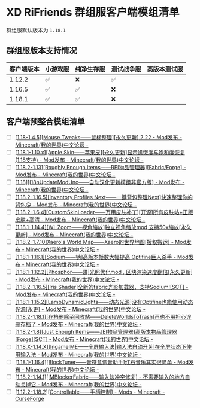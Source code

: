 # XD RiFriends 群组服客户端模组清单

群组服默认版本为 `1.18.1`

## 群组服版本支持情况

| 客户端版本 | 小游戏服 | 纯净生存服 | 测试战争服 | 高版本测试服 |
| --- | --- | --- | --- | --- |
| 1.12.2 | :white_check_mark: | :x: | :white_check_mark: |
| 1.16.5 | :white_check_mark: | :white_check_mark: | :x: |
| 1.18.1 | :white_check_mark: | :white_check_mark: | :x: |

## 客户端预整合模组清单

* [ ] [[1.18-1.4.5][Mouse Tweaks——鼠标整理][永久更新] 2.22 - Mod发布 - Minecraft(我的世界)中文论坛 -](https://www.mcbbs.net/forum.php?mod=viewthread&tid=69677&extra=page%3D2%26filter%3Dsortid%26sortid%3D1%26searchoption%5B147%5D%5Bvalue%5D%5B68%5D%3D68%26searchoption%5B147%5D%5Btype%5D%3Dcheckbox)
* [ ] [[1.18.1-1.10.x][Apple Skin——苹果皮][永久更新]显示饥饿度与饱和度恢复(1.18支持) - Mod发布 - Minecraft(我的世界)中文论坛 -](https://www.mcbbs.net/forum.php?mod=viewthread&tid=1141428&extra=page%3D3%26filter%3Dsortid%26sortid%3D1%26searchoption%5B147%5D%5Bvalue%5D%5B68%5D%3D68%26searchoption%5B147%5D%5Btype%5D%3Dcheckbox)
* [ ] [[1.18.2-1.13][Roughly Enough Items——REI物品管理器][Fabric/Forge] - Mod发布 - Minecraft(我的世界)中文论坛 -](https://www.mcbbs.net/forum.php?mod=viewthread&tid=1265546&extra=page%3D3%26filter%3Dsortid%26sortid%3D1%26searchoption%5B147%5D%5Bvalue%5D%5B68%5D%3D68%26searchoption%5B147%5D%5Btype%5D%3Dcheckbox)
* [ ] [[1.18][I18nUpdateModUno——自动汉化更新模组非官方版] - Mod发布 - Minecraft(我的世界)中文论坛 -](https://www.mcbbs.net/forum.php?mod=viewthread&tid=1299566&extra=page%3D2%26filter%3Dsortid%26sortid%3D1%26searchoption%5B147%5D%5Bvalue%5D%5B68%5D%3D68%26searchoption%5B147%5D%5Btype%5D%3Dcheckbox)
* [ ] [[1.18.2-1.16.5][Inventory Profiles Next——一键背包整理Next]快速整理你的背包😘 - Mod发布 - Minecraft(我的世界)中文论坛 -](https://www.mcbbs.net/forum.php?mod=viewthread&tid=1214282&extra=page%3D2%26filter%3Dsortid%26sortid%3D1%26searchoption%5B147%5D%5Bvalue%5D%5B68%5D%3D68%26searchoption%5B147%5D%5Btype%5D%3Dcheckbox)
* [ ] [[1.18.2-1.6.4][CustomSkinLoader——万用皮肤补丁][开源]所有皮肤站+正版皮肤+高清 - Mod发布 - Minecraft(我的世界)中文论坛 -](https://www.mcbbs.net/forum.php?mod=viewthread&tid=269807&extra=page%3D2%26filter%3Dsortid%26sortid%3D1%26searchoption%5B147%5D%5Bvalue%5D%5B68%5D%3D68%26searchoption%5B147%5D%5Btype%5D%3Dcheckbox)
* [ ] [[1.18.1-1.14.4][WI-Zoom——视角缩放]独立视角缩放mod,支持50x缩放[永久更新] - Mod发布 - Minecraft(我的世界)中文论坛 -](https://www.mcbbs.net/forum.php?mod=viewthread&tid=1083446&extra=page%3D2%26filter%3Dsortid%26sortid%3D1%26searchoption%5B147%5D%5Bvalue%5D%5B68%5D%3D68%26searchoption%5B147%5D%5Btype%5D%3Dcheckbox)
* [ ] [[1.18.2-1.7.10]Xaero's World Map——Xaero的世界地图[授权搬运] - Mod发布 - Minecraft(我的世界)中文论坛 -](https://www.mcbbs.net/forum.php?mod=viewthread&tid=616156&extra=page%3D2%26filter%3Dsortid%26sortid%3D1%26searchoption%5B147%5D%5Bvalue%5D%5B68%5D%3D68%26searchoption%5B147%5D%5Btype%5D%3Dcheckbox)
* [ ] [[1.18.1-1.16.1][Sodium——钠]高版本帧数大幅提高 Optifine巨人杀手 - Mod发布 - Minecraft(我的世界)中文论坛 -](https://www.mcbbs.net/forum.php?mod=viewthread&tid=1079347&extra=page%3D2%26filter%3Dsortid%26sortid%3D1%26searchoption%5B147%5D%5Bvalue%5D%5B68%5D%3D68%26searchoption%5B147%5D%5Btype%5D%3Dcheckbox)
* [ ] [[1.18.1-1.12.2][Phosphor——磷]光照优化mod , 区块渲染速度翻倍[永久更新] - Mod发布 - Minecraft(我的世界)中文论坛 -](https://www.mcbbs.net/forum.php?mod=viewthread&tid=1081821&extra=page%3D1%26filter%3Dsortid%26sortid%3D1%26searchoption%5B147%5D%5Bvalue%5D%5B68%5D%3D68%26searchoption%5B147%5D%5Btype%5D%3Dcheckbox)
* [ ] [[1.18.2-1.16.5][Iris Shader]全新的fabric光影加载器，支持Sodium![SCT] - Mod发布 - Minecraft(我的世界)中文论坛 -](https://www.mcbbs.net/forum.php?mod=viewthread&tid=1161271&extra=page%3D1%26filter%3Dsortid%26sortid%3D1%26searchoption%5B147%5D%5Bvalue%5D%5B68%5D%3D68%26searchoption%5B147%5D%5Btype%5D%3Dcheckbox)
* [ ] [[1.18.1-1.15.2][LambDynamicLights——动态光源]没有Optifine也能使用动态光源[永更] - Mod发布 - Minecraft(我的世界)中文论坛 -](https://www.mcbbs.net/forum.php?mod=viewthread&tid=1082100&extra=page%3D1%26filter%3Dsortid%26sortid%3D1%26searchoption%5B147%5D%5Bvalue%5D%5B68%5D%3D68%26searchoption%5B147%5D%5Btype%5D%3Dcheckbox)
* [ ] [[1.18.2-1.18.1][存档删除至回收站——DeleteWorldsToTrash]再也不用担心误删存档了 - Mod发布 - Minecraft(我的世界)中文论坛 -](https://www.mcbbs.net/forum.php?mod=viewthread&tid=1321983&extra=page%3D1%26filter%3Dsortid%26sortid%3D1%26searchoption%5B147%5D%5Bvalue%5D%5B68%5D%3D68%26searchoption%5B147%5D%5Btype%5D%3Dcheckbox)
* [ ] [[1.18.2-1.8][Just Enough Items——JEI物品管理器]高版本物品管理器[Forge][SCT] - Mod发布 - Minecraft(我的世界)中文论坛 -](https://www.mcbbs.net/forum.php?mod=viewthread&tid=1175372&extra=page%3D1%26filter%3Dsortid%26sortid%3D1%26searchoption%5B147%5D%5Bvalue%5D%5B68%5D%3D68%26searchoption%5B147%5D%5Btype%5D%3Dcheckbox)
* [ ] [[1.18.X-1.14.X][IngameIME——全屏输入法|输入法自动开关]在全屏状态下使用输入法 - Mod发布 - Minecraft(我的世界)中文论坛 -](https://www.mcbbs.net/forum.php?mod=viewthread&tid=1158421&extra=page%3D1%26filter%3Dsortid%26sortid%3D1%26searchoption%5B147%5D%5Bvalue%5D%5B68%5D%3D68%26searchoption%5B147%5D%5Btype%5D%3Dcheckbox)
* [ ] [[1.18.1-1.16.4][BlockTuner——音符盒调音助手]红石音乐其实很简单 - Mod发布 - Minecraft(我的世界)中文论坛 -](https://www.mcbbs.net/forum.php?mod=viewthread&tid=1253993&extra=page%3D1%26filter%3Dsortid%26sortid%3D1%26searchoption%5B147%5D%5Bvalue%5D%5B68%5D%3D68%26searchoption%5B147%5D%5Btype%5D%3Dcheckbox)
* [ ] [[1.18.2-1.14.1][IMBlockerFabric——输入法冲突修复] - 不需要输入的地方自动关掉它 - Mod发布 - Minecraft(我的世界)中文论坛 -](https://www.mcbbs.net/forum.php?mod=viewthread&tid=1090731&extra=page%3D1%26filter%3Dsortid%26sortid%3D1%26searchoption%5B147%5D%5Bvalue%5D%5B68%5D%3D68%26searchoption%5B147%5D%5Btype%5D%3Dcheckbox)
* [ ] [[1.12.2-1.18.2][Controllable——手柄控制] - Mods - Minecraft - CurseForge](https://www.curseforge.com/minecraft/mc-mods/controllable)